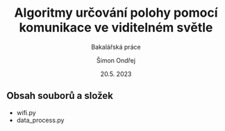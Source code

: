 <div align="center">

# Algoritmy určování polohy pomocí komunikace ve viditelném světle

  Bakalářská práce
  
  Šimon Ondřej
  
  20.5. 2023
  
<div align="left">
  
## Obsah souborů a složek

- wifi.py
- data_process.py
